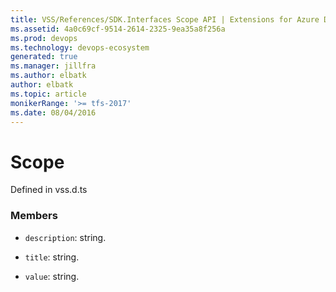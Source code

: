 ```yaml
---
title: VSS/References/SDK.Interfaces Scope API | Extensions for Azure DevOps Services
ms.assetid: 4a0c69cf-9514-2614-2325-9ea35a8f256a
ms.prod: devops
ms.technology: devops-ecosystem
generated: true
ms.manager: jillfra
ms.author: elbatk
author: elbatk
ms.topic: article
monikerRange: '>= tfs-2017'
ms.date: 08/04/2016
---
```


# Scope

Defined in vss.d.ts



### Members

* `description`: string. 

* `title`: string. 

* `value`: string. 

